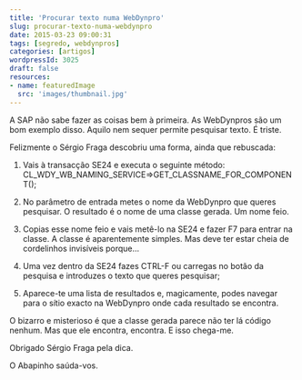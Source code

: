 ```yaml
---
title: 'Procurar texto numa WebDynpro'
slug: procurar-texto-numa-webdynpro
date: 2015-03-23 09:00:31
tags: [segredo, webdynpros]
categories: [artigos]
wordpressId: 3025
draft: false
resources:
- name: featuredImage
  src: 'images/thumbnail.jpg'
---
```

A SAP não sabe fazer as coisas bem à primeira. As WebDynpros são um bom exemplo disso. Aquilo nem sequer permite pesquisar texto. É triste.

Felizmente o Sérgio Fraga descobriu uma forma, ainda que rebuscada:

<!--more-->

  1. Vais à transacção SE24 e executa o seguinte método:
CL_WDY_WB_NAMING_SERVICE=>GET_CLASSNAME_FOR_COMPONENT();

  2. No parâmetro de entrada metes o nome da WebDynpro que queres pesquisar. O resultado é o nome de uma classe gerada. Um nome feio.

  3. Copias esse nome feio e vais metê-lo na SE24 e fazer F7 para entrar na classe. A classe é aparentemente simples. Mas deve ter estar cheia de cordelinhos invisíveis porque...

  4. Uma vez dentro da SE24 fazes CTRL-F ou carregas no botão da pesquisa e introduzes o texto que queres pesquisar;

  5. Aparece-te uma lista de resultados e, magicamente, podes navegar para o sítio exacto na WebDynpro onde cada resultado se encontra.

O bizarro e misterioso é que a classe gerada parece não ter lá código nenhum. Mas que ele encontra, encontra. E isso chega-me.

Obrigado Sérgio Fraga pela dica.

O Abapinho saúda-vos.
